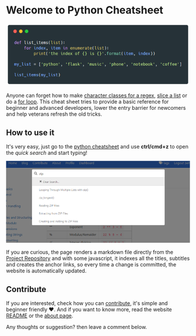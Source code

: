 # Welcome to Python Cheatsheet

![pysheet](welcome.png)

Anyone can forget how to make [character classes for a regex](#Making-Your-Own-Character-Classes), [slice a list](#Getting-Sublists-with-Slices) or do a [for loop](#Using-for-Loops-with-Lists). This cheat sheet tries to provide a basic reference for beginner and advanced developers, lower the entry barrier for newcomers and help veterans refresh the old tricks.

## How to use it

It's very easy, just go to the [python cheatsheet](https://www.pythoncheatsheet.org) and use **ctrl/cmd+z** to open the *quick search* and start typing!

![quick_search](quick_search.png)

If you are curious, the page renders a markdown file directly from the [Project Repository](https://github.com/wilfredinni/python-cheatsheet) and with some javascript, it indexes all the titles, subtitles and creates the anchor links, so every time a change is committed, the website is automatically updated.

## Contribute

If you are interested, check how you can [contribute](https://www.pythoncheatsheet.org/contribute), it's simple and beginner friendly ❤. And if you want to know more, read the website [README](https://github.com/wilfredinni/pysheetBlog) or the [about page](https://www.pythoncheatsheet.org/about).

Any thoughts or suggestion? then leave a comment below.